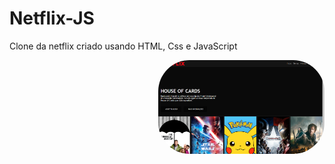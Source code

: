 # Netflix-JS
Clone da netflix criado usando HTML, Css e JavaScript

<img align="right" alt="James-pic" height="150" style="border-radius:50px;" src="https://github.com/geezieljames/my_gifs/blob/6fca9cafa8d07f080713be51f89b0588f33be08f/netflix.png">
